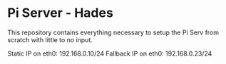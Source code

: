 # Pi Server - Hades
 This repository contains everything necessary to setup the Pi Serv from scratch with little to no input.

Static IP on eth0: 192.168.0.10/24
Fallback IP on eth0: 192.168.0.23/24
